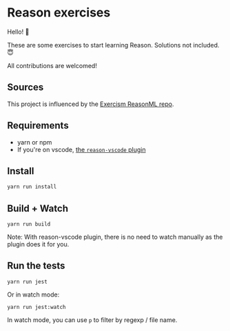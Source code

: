 # Reason exercises

Hello! :wave:

These are some exercises to start learning Reason. Solutions not included. :innocent:

All contributions are welcomed!

## Sources

This project is influenced by the [Exercism ReasonML repo](https://github.com/exercism/reasonml).

## Requirements

- yarn or npm
- If you're on vscode, [the `reason-vscode` plugin](https://marketplace.visualstudio.com/items?itemName=jaredly.reason-vscode)

## Install

```bash
yarn run install
```

## Build + Watch

```
yarn run build
```

Note: With reason-vscode plugin, there is no need to watch manually as the plugin does it for you.

## Run the tests

```
yarn run jest
```

Or in watch mode:

```
yarn run jest:watch
```

In watch mode, you can use `p` to filter by regexp / file name.